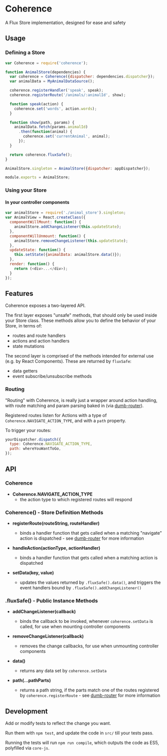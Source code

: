 # Coherence

A Flux Store implementation, designed for ease and safety

## Usage

### Defining a Store

```javascript
var Coherence = require('coherence');

function AnimalStore(dependencies) {
  var coherence = Coherence({dispatcher: dependencies.dispatcher});
  var animalData = MyAnimalDataSource();

  coherence.registerHandler('speak', speak);
  coherence.registerRoute('/animals/:animalId', show);

  function speak(action) {
    coherence.set('words', action.words);
  }

  function show(path, params) {
    animalData.fetch(params.animalId)
      .then(function(animal) {
        coherence.set('currentAnimal', animal);
      });
  }

  return coherence.fluxSafe();
}

AnimalStore.singleton = AnimalStore({dispatcher: appDispatcher});

module.exports = AnimalStore;
```

### Using your Store

#### In your controller components

```javascript
var animalStore = require('./animal_store').singleton;
var AnimalView = React.createClass({
  componentWillMount: function() {
    animalStore.addChangeListener(this.updateState);
  },
  componentWillUnmount: function() {
    animalStore.removeChangeListener(this.updateState);
  },
  updateState: function() {
    this.setState({animalData: animalStore.data()});
  },
  render: function() {
    return (<div>...</div>);
  }
});
```

## Features

Coherence exposes a two-layered API.

The first layer exposes "unsafe" methods, that should only be used inside your
Store class. These methods allow you to define the behavior of your Store, in terms of:

- routes and route handlers
- actions and action handlers
- state mutations

The second layer is comprised of the methods intended for external use (e.g. by
React Components). These are returned by `fluxSafe`:

- data getters
- event subscribe/unsubscribe methods

### Routing

"Routing" with Coherence, is really just a wrapper around action handling, with
route matching and param parsing baked in (via
[dumb-router](https://github.com/clalimarmo/dumb-router)).

Registered routes listen for Actions with a type of
`Coherence.NAVIGATE_ACTION_TYPE`, and with a `path` property.

To trigger your routes:

```javascript
yourDispatcher.dispatch({
  type: Coherence.NAVIGATE_ACTION_TYPE,
  path: whereYouWantToGo,
});
```

## API

### Coherence

- __Coherence.NAVIGATE_ACTION_TYPE__
  - the action type to which registered routes will respond

### Coherence() - Store Definition Methods

- __registerRoute(routeString, routeHandler)__
  - binds a handler function that gets called when a matching "navigate" action
    is dispatched - see
    [dumb-router](https://github.com/clalimarmo/dumb-router#dumb-router) for more
    information

- __handleAction(actionType, actionHandler)__
  - binds a handler function that gets called when a matching action is dispatched

- __setData(key, value)__
  - updates the values returned by `.fluxSafe().data()`, and triggers the event
    handlers bound by `.fluxSafe().addChangeListener()`

### .fluxSafe() - Public Instance Methods

- __addChangeListener(callback)__
  - binds the callback to be invoked, whenever `coherence.setData` is called,
    for use when mounting controller components

- __removeChangeListener(callback)__
  - removes the change callbacks, for use when unmounting controller components

- __data()__
  - returns any data set by `coherence.setData`

- __path(...pathParts)__
  - returns a path string, if the parts match one of the routes registered by
    `coherence.registerRoute` - see
    [dumb-router](https://github.com/clalimarmo/dumb-router#dumb-router) for
    more information

## Development

Add or modify tests to reflect the change you want.

Run them with `npm test`, and update the code in `src/` till your tests pass.

Running the tests will run `npm run compile`, which outputs the code as ES5,
polyfilled via `core-js`.
